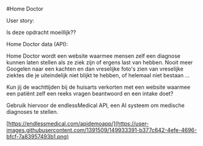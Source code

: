 #Home Doctor

User story:

Is deze opdracht moeillijk??


Home Doctor data (API):

Home Doctor wordt een website waarmee mensen zelf een diagnose kunnen laten stellen als ze ziek zijn of ergens last van hebben. Nooit meer Googelen naar een kachten en dan vreselijke foto's zien van vreselijke ziektes die je uiteindelijk niet blijkt te hebben, of helemaal niet bestaan ...

Kun jij de wachttijden bij de huisarts verkorten met een website waarmee een patiënt zelf een reeks vragen beantwoord en een intake doet? 

Gebruik hiervoor de endlessMedical API, een AI systeem om medische diagnoses te stellen. 

[https://endlessmedical.com/apidemoapp/](https://user-images.githubusercontent.com/1391509/149933391-b377c642-4efe-4696-bfcf-7a83957493b1.png)
